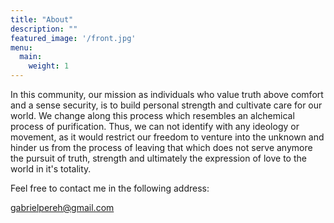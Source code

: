 ```yaml
---
title: "About"
description: ""
featured_image: '/front.jpg'
menu:
  main:
    weight: 1
---
```

In this community, our mission as individuals who value truth above comfort and a sense security, is to build personal strength and cultivate care for our world.
We change along this process which resembles an alchemical process of purification. 
Thus, we can not identify with any ideology or movement, as it would restrict our freedom to venture into the unknown and hinder us from the process of leaving that which does not serve anymore the pursuit of truth, strength and ultimately the expression of love to the world in it's totality.

Feel free to contact me in the following address:

gabrielpereh@gmail.com